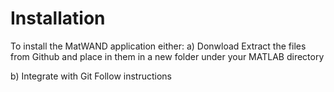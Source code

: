 # Installation
To install the MatWAND application either:
a) Donwload Extract the files from Github and place in them in a new folder under your MATLAB directory

b) Integrate with Git
Follow instructions
